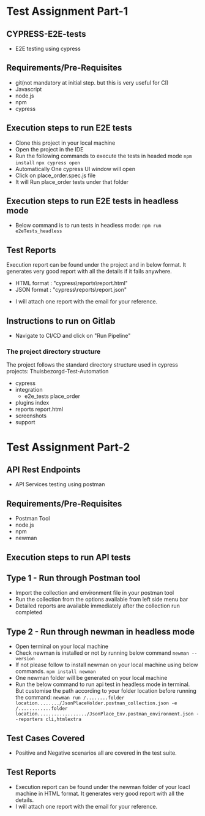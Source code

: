 # Test Assignment Part-1
## CYPRESS-E2E-tests
- E2E testing using cypress

## Requirements/Pre-Requisites
- git(not mandatory at initial step. but this is very useful for CI)
- Javascript
- node.js
- npm
- cypress

## Execution steps to run E2E tests
- Clone this project in your local machine 
- Open the project in the IDE
- Run the following commands to execute the tests in headed mode
  `npm install`
  `npx cypress open`
- Automatically One cypress UI window will open
- Click on place_order.spec.js file
- It will Run place_order tests under that folder

## Execution steps to run E2E tests in headless mode
- Below command is to run tests in headless mode:
  `npm run e2eTests_headless` 

## Test Reports
Execution report can be found under the project and in below format. It generates very good report with all the details if it fails anywhere.
 + HTML format : "cypress\reports\report.html" 
 + JSON format : "cypress\reports\report.json"
- I will attach one report with the email for your reference. 

## Instructions to run on Gitlab
- Navigate to CI/CD and click on "Run Pipeline"

### The project directory structure
The project follows the standard directory structure used in cypress projects:
Thuisbezorgd-Test-Automation
  + cypress
  + integration                         
    + e2e_tests                   place_order
  + plugins                       index
  + reports                       report.html
  + screenshots
  + support

# Test Assignment Part-2
## API Rest Endpoints 
- API Services testing using postman

## Requirements/Pre-Requisites
- Postman Tool
- node.js
- npm
- newman

## Execution steps to run API tests
## Type 1 - Run through Postman tool
- Import the collection and environment file in your postman tool
- Run the collection from the options available from left side menu bar
- Detailed reports are available immediately after the collection run completed

## Type 2 - Run through newman in headless mode
- Open terminal on your local machine
- Check newman is installed or not by running below command
  `newman --version`
- If not please follow to install newman on your local machine using below commands. 
  `npm install newman`
- One newman folder will be generated on your local machine
- Run the below command to run api test in headless mode in terminal. But customise the path according to your folder location before running the command:
  `newman run /........folder location......../JsonPlaceHolder.postman_collection.json -e /............folder location................../JsonPlace_Env.postman_environment.json --reporters cli,htmlextra`

## Test Cases Covered
- Positive and Negative scenarios all are covered in the test suite.  

## Test Reports
- Execution report can be found under the newman folder of your loacl machine in HTML format. It generates very good report with all the details. 
- I will attach one report with the email for your reference.                                